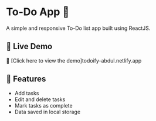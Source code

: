 # To-Do App 📝

A simple and responsive To-Do list app built using ReactJS.

## 🚀 Live Demo

🔗 [Click here to view the demo]todoify-abdul.netlify.app

## 📌 Features
- Add tasks
- Edit and delete tasks
- Mark tasks as complete
- Data saved in local storage
